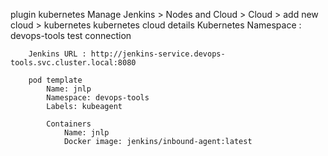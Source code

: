 plugin kubernetes
Manage Jenkins > Nodes and Cloud > Cloud > add new cloud > kubernetes
    kubernetes cloud details
        Kubernetes Namespace : devops-tools
            test connection

        Jenkins URL : http://jenkins-service.devops-tools.svc.cluster.local:8080

        pod template
            Name: jnlp
            Namespace: devops-tools
            Labels: kubeagent

            Containers
                Name: jnlp
                Docker image: jenkins/inbound-agent:latest
